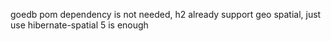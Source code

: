 goedb pom dependency is not needed, h2 already support geo spatial, just use hibernate-spatial 5 is enough
